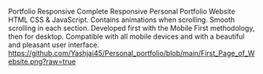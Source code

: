 Portfolio Responsive Complete
Responsive Personal Portfolio Website HTML CSS & JavaScript.
Contains animations when scrolling.
Smooth scrolling in each section.
Developed first with the Mobile First methodology, then for desktop.
Compatible with all mobile devices and with a beautiful and pleasant user interface.
https://github.com/Yashjai45/Personal_portfolio/blob/main/First_Page_of_Website.png?raw=true
